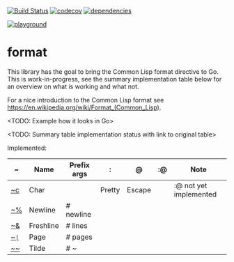 [![Build Status](https://travis-ci.org/Ragnaroek/format.svg?branch=master)](https://travis-ci.org/Ragnaroek/format)
[![codecov](https://codecov.io/gh/Ragnaroek/format/branch/master/graph/badge.svg)](https://codecov.io/gh/Ragnaroek/format)
[![dependencies](https://img.shields.io/badge/dependencies-0-green)]()

[![playground](https://img.shields.io/badge/playground-ready-blue)](https://ragnaroek.github.io/format/)

# format

This library has the goal to bring the Common Lisp format directive to Go. This is work-in-progress, see the summary implementation table below for an overview on what is working and what not.

For a nice introduction to the Common Lisp format see https://en.wikipedia.org/wiki/Format_(Common_Lisp).

<TODO: Example how it looks in Go>

<TODO Add Playground ref here with image>

<TODO: Summary table implementation status with link to original table>

Implemented:

|~ |Name     |Prefix args       |:       |@        |:@        |Note                  |
|--|---------|------------------|--------|---------|----------|----------------------|
|[~c](/https://www.hexstreamsoft.com/articles/common-lisp-format-reference/format-directives/#~C_character) |Char     |                  |Pretty  |Escape   |          |:@ not yet implemented|
|[~%](https://www.hexstreamsoft.com/articles/common-lisp-format-reference/format-directives/#~percent_newline)|Newline  |# newline         |
|[~&](https://www.hexstreamsoft.com/articles/common-lisp-format-reference/format-directives/#~ampersand_fresh-line)|Freshline|# lines           |
|[~`\|`](https://www.hexstreamsoft.com/articles/common-lisp-format-reference/format-directives/#~vertical-line_page)|Page  |# pages           |
|[~~](http://www.lispworks.com/documentation/HyperSpec/Body/22_cae.htm)|Tilde    |# ~               |